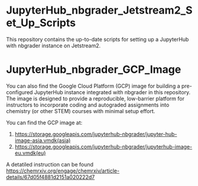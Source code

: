 # JupyterHub_nbgrader_Jetstream2_Set_Up_Scripts
This repository contains the up-to-date scripts for setting up a JupyterHub with nbgrader instance on Jetstream2.

# JupyterHub_nbgrader_GCP_Image
You can also find the Google Cloud Platform (GCP) image for building a pre-configured JupyterHub instance integrated with nbgrader in this repository. The image is designed to provide a reproducible, low-barrier platform for instructors to incorporate coding and autograded assignments into chemistry (or other STEM) courses with minimal setup effort.

You can find the GCP image at:
1. https://storage.googleapis.com/jupyterhub-nbgrader/jupyter-hub-image-asia.vmdk(asia)
2. https://storage.googleapis.com/jupyterhub-nbgrader/jupyterhub-image-eu.vmdk(eu)

A detatiled instruction can be found https://chemrxiv.org/engage/chemrxiv/article-details/67d05f4881d2151a020222d7
